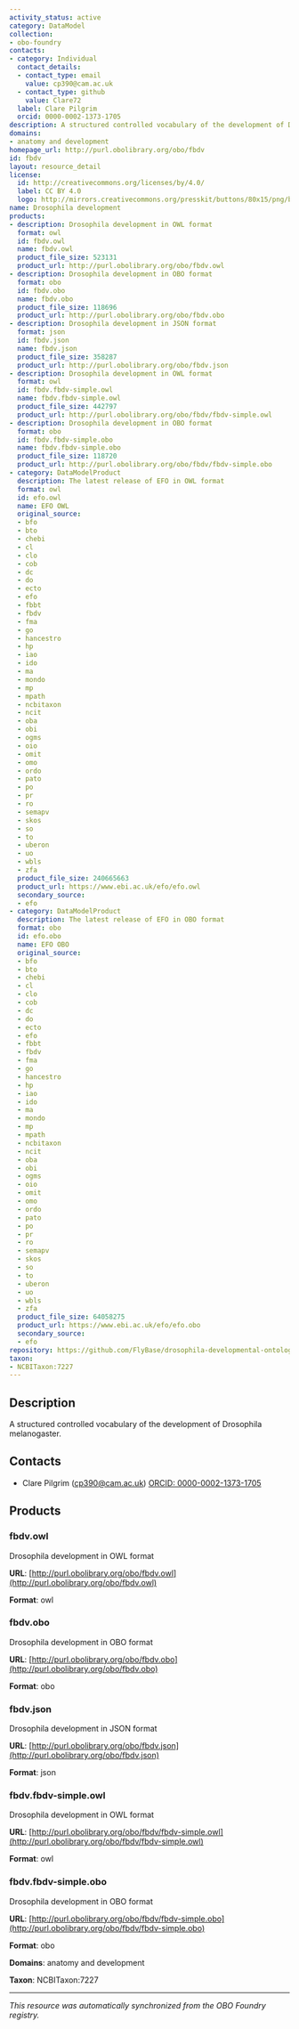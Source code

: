 ```yaml
---
activity_status: active
category: DataModel
collection:
- obo-foundry
contacts:
- category: Individual
  contact_details:
  - contact_type: email
    value: cp390@cam.ac.uk
  - contact_type: github
    value: Clare72
  label: Clare Pilgrim
  orcid: 0000-0002-1373-1705
description: A structured controlled vocabulary of the development of Drosophila melanogaster.
domains:
- anatomy and development
homepage_url: http://purl.obolibrary.org/obo/fbdv
id: fbdv
layout: resource_detail
license:
  id: http://creativecommons.org/licenses/by/4.0/
  label: CC BY 4.0
  logo: http://mirrors.creativecommons.org/presskit/buttons/80x15/png/by.png
name: Drosophila development
products:
- description: Drosophila development in OWL format
  format: owl
  id: fbdv.owl
  name: fbdv.owl
  product_file_size: 523131
  product_url: http://purl.obolibrary.org/obo/fbdv.owl
- description: Drosophila development in OBO format
  format: obo
  id: fbdv.obo
  name: fbdv.obo
  product_file_size: 118696
  product_url: http://purl.obolibrary.org/obo/fbdv.obo
- description: Drosophila development in JSON format
  format: json
  id: fbdv.json
  name: fbdv.json
  product_file_size: 358287
  product_url: http://purl.obolibrary.org/obo/fbdv.json
- description: Drosophila development in OWL format
  format: owl
  id: fbdv.fbdv-simple.owl
  name: fbdv.fbdv-simple.owl
  product_file_size: 442797
  product_url: http://purl.obolibrary.org/obo/fbdv/fbdv-simple.owl
- description: Drosophila development in OBO format
  format: obo
  id: fbdv.fbdv-simple.obo
  name: fbdv.fbdv-simple.obo
  product_file_size: 118720
  product_url: http://purl.obolibrary.org/obo/fbdv/fbdv-simple.obo
- category: DataModelProduct
  description: The latest release of EFO in OWL format
  format: owl
  id: efo.owl
  name: EFO OWL
  original_source:
  - bfo
  - bto
  - chebi
  - cl
  - clo
  - cob
  - dc
  - do
  - ecto
  - efo
  - fbbt
  - fbdv
  - fma
  - go
  - hancestro
  - hp
  - iao
  - ido
  - ma
  - mondo
  - mp
  - mpath
  - ncbitaxon
  - ncit
  - oba
  - obi
  - ogms
  - oio
  - omit
  - omo
  - ordo
  - pato
  - po
  - pr
  - ro
  - semapv
  - skos
  - so
  - to
  - uberon
  - uo
  - wbls
  - zfa
  product_file_size: 240665663
  product_url: https://www.ebi.ac.uk/efo/efo.owl
  secondary_source:
  - efo
- category: DataModelProduct
  description: The latest release of EFO in OBO format
  format: obo
  id: efo.obo
  name: EFO OBO
  original_source:
  - bfo
  - bto
  - chebi
  - cl
  - clo
  - cob
  - dc
  - do
  - ecto
  - efo
  - fbbt
  - fbdv
  - fma
  - go
  - hancestro
  - hp
  - iao
  - ido
  - ma
  - mondo
  - mp
  - mpath
  - ncbitaxon
  - ncit
  - oba
  - obi
  - ogms
  - oio
  - omit
  - omo
  - ordo
  - pato
  - po
  - pr
  - ro
  - semapv
  - skos
  - so
  - to
  - uberon
  - uo
  - wbls
  - zfa
  product_file_size: 64058275
  product_url: https://www.ebi.ac.uk/efo/efo.obo
  secondary_source:
  - efo
repository: https://github.com/FlyBase/drosophila-developmental-ontology
taxon:
- NCBITaxon:7227
---
```

## Description

A structured controlled vocabulary of the development of Drosophila melanogaster.

## Contacts

- Clare Pilgrim (cp390@cam.ac.uk) [ORCID: 0000-0002-1373-1705](https://orcid.org/0000-0002-1373-1705)

## Products

### fbdv.owl

Drosophila development in OWL format

**URL**: [http://purl.obolibrary.org/obo/fbdv.owl](http://purl.obolibrary.org/obo/fbdv.owl)

**Format**: owl

### fbdv.obo

Drosophila development in OBO format

**URL**: [http://purl.obolibrary.org/obo/fbdv.obo](http://purl.obolibrary.org/obo/fbdv.obo)

**Format**: obo

### fbdv.json

Drosophila development in JSON format

**URL**: [http://purl.obolibrary.org/obo/fbdv.json](http://purl.obolibrary.org/obo/fbdv.json)

**Format**: json

### fbdv.fbdv-simple.owl

Drosophila development in OWL format

**URL**: [http://purl.obolibrary.org/obo/fbdv/fbdv-simple.owl](http://purl.obolibrary.org/obo/fbdv/fbdv-simple.owl)

**Format**: owl

### fbdv.fbdv-simple.obo

Drosophila development in OBO format

**URL**: [http://purl.obolibrary.org/obo/fbdv/fbdv-simple.obo](http://purl.obolibrary.org/obo/fbdv/fbdv-simple.obo)

**Format**: obo

**Domains**: anatomy and development

**Taxon**: NCBITaxon:7227

---

*This resource was automatically synchronized from the OBO Foundry registry.*